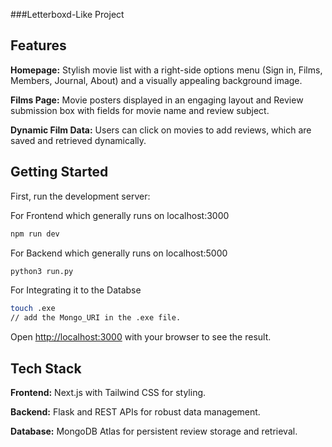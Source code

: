 ###Letterboxd-Like Project

## Features
**Homepage:**
  Stylish movie list with a right-side options menu (Sign in, Films, Members, Journal, About) and a visually appealing background image.


**Films Page:**
  Movie posters displayed in an engaging layout and Review submission box with fields for movie name and review subject.


**Dynamic Film Data:**
  Users can click on movies to add reviews, which are saved and retrieved dynamically.


## Getting Started

First, run the development server:

For Frontend which generally runs on localhost:3000
```bash
npm run dev
```
For Backend which generally runs on localhost:5000
```bash
python3 run.py
```
For Integrating it to the Databse
```bash
touch .exe
// add the Mongo_URI in the .exe file. 
```

Open [http://localhost:3000](http://localhost:3000) with your browser to see the result.

## Tech Stack

**Frontend:** Next.js with Tailwind CSS for styling.

**Backend:** Flask and REST APIs for robust data management.

**Database:** MongoDB Atlas for persistent review storage and retrieval.
